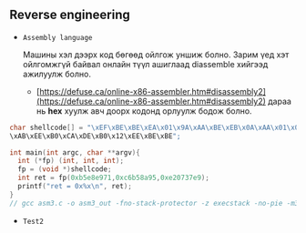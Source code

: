 Reverse engineering
--------------------

* `Assembly language`

	Машины хэл дээрх код бөгөөд ойлгож уншиж болно. Зарим үед хэт ойлгомжгүй байвал онлайн түүл ашиглаад diassemble хийгээд ажилуулж болно.
	* [https://defuse.ca/online-x86-assembler.htm#disassembly2](https://defuse.ca/online-x86-assembler.htm#disassembly2) дараа нь **hex** хуулж авч доорх кодонд орлуулж бодож болно.
	
```C
char shellcode[] = "\xEF\xBE\xBE\xEA\x01\x9A\xAA\xBE\xEB\x0A\xAA\x01\x0B\xAB\xEE\xB0\xDA\xDD
\xAB\xEE\xB0\xCA\xDE\xB0\x12\xEE\xBE\xBE";

int main(int argc, char **argv){
  int (*fp) (int, int, int);
  fp = (void *)shellcode;
  int ret = fp(0xb5e8e971,0xc6b58a95,0xe20737e9);
  printf("ret = 0x%x\n", ret);
}	
// gcc asm3.c -o asm3_out -fno-stack-protector -z execstack -no-pie -m32
```

* `Test2`

